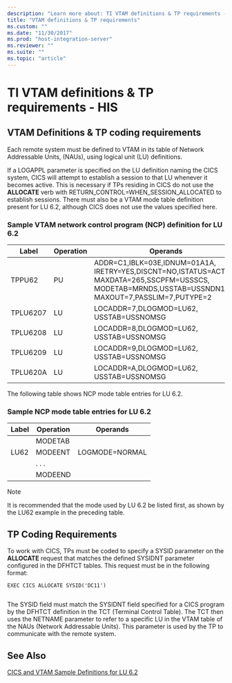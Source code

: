 ```yaml
---
description: "Learn more about: TI VTAM definitions & TP requirements - HIS"
title: "VTAM definitions & TP requirements"
ms.custom: ""
ms.date: "11/30/2017"
ms.prod: "host-integration-server"
ms.reviewer: ""
ms.suite: ""
ms.topic: "article"
---
```

# TI VTAM definitions & TP requirements - HIS

## VTAM Definitions & TP coding requirements
Each remote system must be defined to VTAM in its table of Network Addressable Units, (NAUs), using logical unit (LU) definitions.  
  
 If a LOGAPPL parameter is specified on the LU definition naming the CICS system, CICS will attempt to establish a session to that LU whenever it becomes active. This is necessary if TPs residing in CICS do not use the **ALLOCATE** verb with RETURN_CONTROL=WHEN_SESSION_ALLOCATED to establish sessions. There must also be a VTAM mode table definition present for LU 6.2, although CICS does not use the values specified here.  
  
### Sample VTAM network control program (NCP) definition for LU 6.2  
  
|Label|Operation|Operands|  
|-----------|---------------|--------------|  
|TPPU62|PU|ADDR=C1,IBLK=03E,IDNUM=01A1A, IRETRY=YES,DISCNT=NO,ISTATUS=ACTIVE, MAXDATA=265,SSCPFM=USSSCS, MODETAB=MRNDS,USSTAB=USSNDN1, MAXOUT=7,PASSLIM=7,PUTYPE=2|  
|TPLU6207|LU|LOCADDR=7,DLOGMOD=LU62, USSTAB=USSNOMSG|  
|TPLU6208|LU|LOCADDR=8,DLOGMOD=LU62, USSTAB=USSNOMSG|  
|TPLU6209|LU|LOCADDR=9,DLOGMOD=LU62, USSTAB=USSNOMSG|  
|TPLU620A|LU|LOCADDR=A,DLOGMOD=LU62, USSTAB=USSNOMSG|  
  
 The following table shows NCP mode table entries for LU 6.2.  
  
### Sample NCP mode table entries for LU 6.2  
  
|Label|Operation|Operands|  
|-----------|---------------|--------------|  
||MODETAB||  
|LU62|MODEENT|LOGMODE=NORMAL|  
||. . .||  
||MODEEND||  
  
> [!NOTE]
>  It is recommended that the mode used by LU 6.2 be listed first, as shown by the LU62 example in the preceding table.  

## TP Coding Requirements
To work with CICS, TPs must be coded to specify a SYSID parameter on the **ALLOCATE** request that matches the defined SYSIDNT parameter configured in the DFHTCT tables. This request must be in the following format:  
  
```  
EXEC CICS ALLOCATE SYSID('DC11')  
  
```  
  
 The SYSID field must match the SYSIDNT field specified for a CICS program by the DFHTCT definition in the TCT (Terminal Control Table). The TCT then uses the NETNAME parameter to refer to a specific LU in the VTAM table of the NAUs (Network Addressable Units). This parameter is used by the TP to communicate with the remote system. 
  
## See Also  
 [CICS and VTAM Sample Definitions for LU 6.2](../core/cics-and-vtam-sample-definitions-for-lu-6-21.md)
